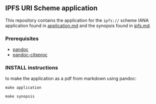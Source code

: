 ## IPFS URI Scheme application 
This repository contains the application for the `ipfs://` scheme IANA application found in [application.md](application.md)
and the synopsis found in [ipfs.md](ipfs.md).  


### Prerequisites
- [pandoc](https://pandoc.org/installing.html) 
- [pandoc-citeproc](https://pandoc.org/installing.html)

### INSTALL instructions 
to make the application as a pdf from markdown using pandoc: 

```
make application

make synopsis
```